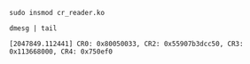 

```
sudo insmod cr_reader.ko
```



```
dmesg | tail
```

```
[2047849.112441] CR0: 0x80050033, CR2: 0x55907b3dcc50, CR3: 0x113668000, CR4: 0x750ef0
```